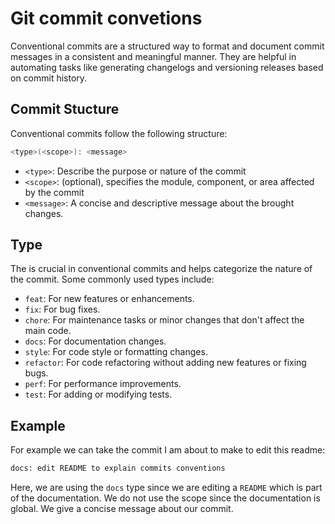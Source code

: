 # Git commit convetions

Conventional commits are a structured way to format and document commit messages in a consistent and meaningful manner. They are helpful in automating tasks like generating changelogs and versioning releases based on commit history.

## Commit Stucture

Conventional commits follow the following structure:
```bash
<type>(<scope>): <message>
```
- `<type>`: Describe the purpose or nature of the commit
- `<scope>`: (optional), specifies the module, component, or area affected by the commit
- `<message>`: A concise and descriptive message about the brought changes.

## Type
The <type> is crucial in conventional commits and helps categorize the nature of the commit. Some commonly used types include:
- `feat`: For new features or enhancements.
- `fix`: For bug fixes.
- `chore`: For maintenance tasks or minor changes that don't affect the main code.
- `docs`: For documentation changes.
- `style`: For code style or formatting changes.
- `refactor`: For code refactoring without adding new features or fixing bugs.
- `perf`: For performance improvements.
- `test`: For adding or modifying tests.

## Example
For example we can take the commit I am about to make to edit this readme:
```bash
docs: edit README to explain commits conventions
```
Here, we are using the `docs` type since we are editing a `README` which is part of the documentation. We do not use the scope since the documentation is global. We give a concise message about our commit.
